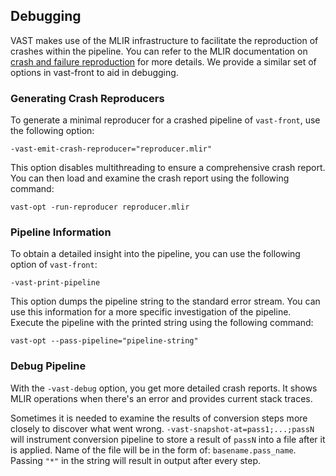 ## Debugging

VAST makes use of the MLIR infrastructure to facilitate the reproduction of crashes within the pipeline. You can refer to the MLIR documentation on [crash and failure reproduction](https://mlir.llvm.org/docs/PassManagement/#crash-and-failure-reproduction) for more details. We provide a similar set of options in vast-front to aid in debugging.

### Generating Crash Reproducers

To generate a minimal reproducer for a crashed pipeline of `vast-front`, use the following option:

```
-vast-emit-crash-reproducer="reproducer.mlir" 
```

This option disables multithreading to ensure a comprehensive crash report. You can then load and examine the crash report using the following command:

```
vast-opt -run-reproducer reproducer.mlir
```

### Pipeline Information

To obtain a detailed insight into the pipeline, you can use the following option of `vast-front`:

```
-vast-print-pipeline
```

This option dumps the pipeline string to the standard error stream. You can use this information for a more specific investigation of the pipeline. Execute the pipeline with the printed string using the following command:

```
vast-opt --pass-pipeline="pipeline-string"
```

### Debug Pipeline

With the `-vast-debug` option, you get more detailed crash reports. It shows MLIR operations when there's an error and provides current stack traces.

Sometimes it is needed to examine the results of conversion steps more closely to discover what went wrong. `-vast-snapshot-at=pass1;...;passN` will instrument conversion pipeline to store a result of `passN` into a file after it is applied. Name of the file will be in the form of: `basename.pass_name`.
Passing `"*"` in the string will result in output after every step.
